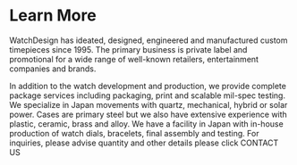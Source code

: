 # Learn More

WatchDesign has ideated, designed, engineered and manufactured custom timepieces since 1995. The primary business is private label and promotional for a wide range of well-known retailers, entertainment companies and brands.

In addition to the watch development and production, we provide complete package services including packaging, print and scalable mil-spec testing. We specialize in Japan movements with quartz, mechanical, hybrid or solar power. Cases are primary steel but we also have extensive experience with plastic, ceramic, brass and alloy. We have a facility in Japan with in-house production of watch dials, bracelets, final assembly and testing. For inquiries, please advise quantity and other details please click CONTACT US
